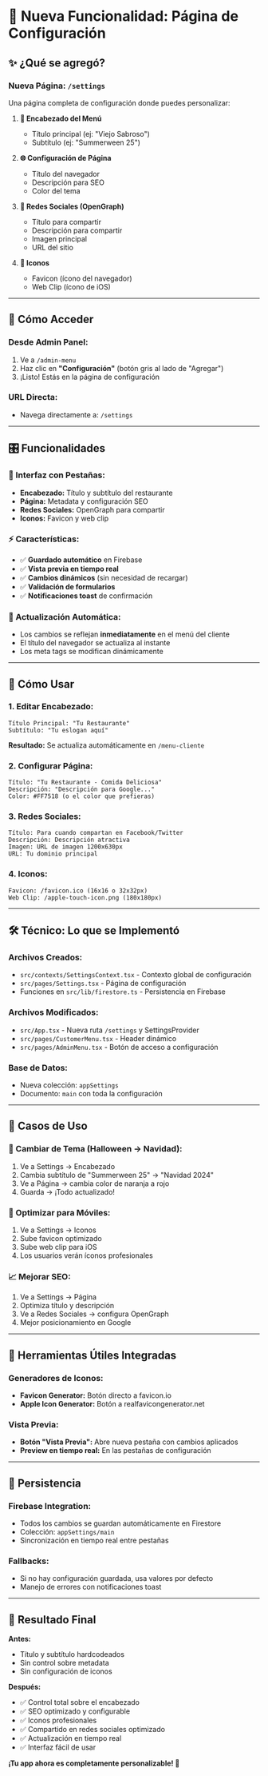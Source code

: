 # 🎨 Nueva Funcionalidad: Página de Configuración

## ✨ ¿Qué se agregó?

### **Nueva Página: `/settings`**

Una página completa de configuración donde puedes personalizar:

1. **📝 Encabezado del Menú**

   - Título principal (ej: "Viejo Sabroso")
   - Subtítulo (ej: "Summerween 25")

2. **🌐 Configuración de Página**

   - Título del navegador
   - Descripción para SEO
   - Color del tema

3. **📱 Redes Sociales (OpenGraph)**

   - Título para compartir
   - Descripción para compartir
   - Imagen principal
   - URL del sitio

4. **🎯 Iconos**
   - Favicon (ícono del navegador)
   - Web Clip (ícono de iOS)

---

## 🚀 Cómo Acceder

### **Desde Admin Panel:**

1. Ve a `/admin-menu`
2. Haz clic en **"Configuración"** (botón gris al lado de "Agregar")
3. ¡Listo! Estás en la página de configuración

### **URL Directa:**

- Navega directamente a: `/settings`

---

## 🎛️ Funcionalidades

### **📱 Interfaz con Pestañas:**

- **Encabezado:** Título y subtítulo del restaurante
- **Página:** Metadata y configuración SEO
- **Redes Sociales:** OpenGraph para compartir
- **Iconos:** Favicon y web clip

### **⚡ Características:**

- ✅ **Guardado automático** en Firebase
- ✅ **Vista previa en tiempo real**
- ✅ **Cambios dinámicos** (sin necesidad de recargar)
- ✅ **Validación de formularios**
- ✅ **Notificaciones toast** de confirmación

### **🔄 Actualización Automática:**

- Los cambios se reflejan **inmediatamente** en el menú del cliente
- El título del navegador se actualiza al instante
- Los meta tags se modifican dinámicamente

---

## 📝 Cómo Usar

### **1. Editar Encabezado:**

```
Título Principal: "Tu Restaurante"
Subtítulo: "Tu eslogan aquí"
```

**Resultado:** Se actualiza automáticamente en `/menu-cliente`

### **2. Configurar Página:**

```
Título: "Tu Restaurante - Comida Deliciosa"
Descripción: "Descripción para Google..."
Color: #FF7518 (o el color que prefieras)
```

### **3. Redes Sociales:**

```
Título: Para cuando compartan en Facebook/Twitter
Descripción: Descripción atractiva
Imagen: URL de imagen 1200x630px
URL: Tu dominio principal
```

### **4. Iconos:**

```
Favicon: /favicon.ico (16x16 o 32x32px)
Web Clip: /apple-touch-icon.png (180x180px)
```

---

## 🛠️ Técnico: Lo que se Implementó

### **Archivos Creados:**

- `src/contexts/SettingsContext.tsx` - Contexto global de configuración
- `src/pages/Settings.tsx` - Página de configuración
- Funciones en `src/lib/firestore.ts` - Persistencia en Firebase

### **Archivos Modificados:**

- `src/App.tsx` - Nueva ruta `/settings` y SettingsProvider
- `src/pages/CustomerMenu.tsx` - Header dinámico
- `src/pages/AdminMenu.tsx` - Botón de acceso a configuración

### **Base de Datos:**

- Nueva colección: `appSettings`
- Documento: `main` con toda la configuración

---

## 🎯 Casos de Uso

### **🎃 Cambiar de Tema (Halloween → Navidad):**

1. Ve a Settings → Encabezado
2. Cambia subtítulo de "Summerween 25" → "Navidad 2024"
3. Ve a Página → cambia color de naranja a rojo
4. Guarda → ¡Todo actualizado!

### **📱 Optimizar para Móviles:**

1. Ve a Settings → Iconos
2. Sube favicon optimizado
3. Sube web clip para iOS
4. Los usuarios verán íconos profesionales

### **📈 Mejorar SEO:**

1. Ve a Settings → Página
2. Optimiza título y descripción
3. Ve a Redes Sociales → configura OpenGraph
4. Mejor posicionamiento en Google

---

## 🔧 Herramientas Útiles Integradas

### **Generadores de Iconos:**

- **Favicon Generator:** Botón directo a favicon.io
- **Apple Icon Generator:** Botón a realfavicongenerator.net

### **Vista Previa:**

- **Botón "Vista Previa":** Abre nueva pestaña con cambios aplicados
- **Preview en tiempo real:** En las pestañas de configuración

---

## 💾 Persistencia

### **Firebase Integration:**

- Todos los cambios se guardan automáticamente en Firestore
- Colección: `appSettings/main`
- Sincronización en tiempo real entre pestañas

### **Fallbacks:**

- Si no hay configuración guardada, usa valores por defecto
- Manejo de errores con notificaciones toast

---

## 🎉 Resultado Final

**Antes:**

- Título y subtítulo hardcodeados
- Sin control sobre metadata
- Sin configuración de iconos

**Después:**

- ✅ Control total sobre el encabezado
- ✅ SEO optimizado y configurable
- ✅ Iconos profesionales
- ✅ Compartido en redes sociales optimizado
- ✅ Actualización en tiempo real
- ✅ Interfaz fácil de usar

**¡Tu app ahora es completamente personalizable! 🎨**
